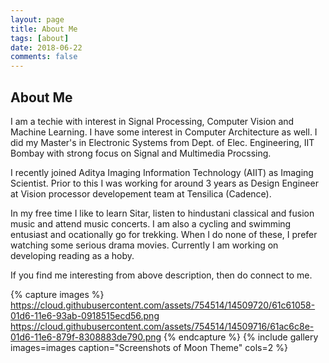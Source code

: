 ```yaml
---
layout: page
title: About Me
tags: [about]
date: 2018-06-22
comments: false
---
```

    
## About Me

I am a techie with interest in Signal Processing, Computer Vision and Machine Learning. I have some interest in Computer Architecture as well. 
I did my Master's in Electronic Systems from Dept. of Elec. Engineering, IIT Bombay with strong focus on Signal and Multimedia Procssing.

I recently joined Aditya Imaging Information Technology (AIIT) as Imaging Scientist. Prior to this I was working for around 3 years as 
Design Engineer at Vision processor developement team at Tensilica (Cadence).

In my free time I like to learn Sitar, listen to hindustani classical and fusion music and attend music concerts.
I am also a cycling and swimming entusiast and ocationally go for trekking. When I do none of these, I prefer watching some serious drama movies.
Currently I am working on developing reading as a hoby.

If you find me interesting from above description, then do connect to me.

{% capture images %}
    https://cloud.githubusercontent.com/assets/754514/14509720/61c61058-01d6-11e6-93ab-0918515ecd56.png
    https://cloud.githubusercontent.com/assets/754514/14509716/61ac6c8e-01d6-11e6-879f-8308883de790.png
{% endcapture %}
{% include gallery images=images caption="Screenshots of Moon Theme" cols=2 %}


